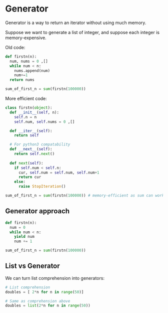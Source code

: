 # Generator

Generator is a way to return an iterator without using much memory. 

Suppose we want to generate a list of integer, and suppose each integer is memory-expensive.

Old code:
```python
def firstn(n):
  num, nums = 0 ,[]
  while num < n:
    nums.append(num)
    num+=1
  return nums

sum_of_first_n = sum(firstn(100000))
```

More efficient code:
```python
class firstn(object):
  def __init__(self, n):
    self.n = n
    self.num, self.nums = 0 ,[]

  def __iter__(self):
    return self

  # For python3 compatability
  def __next__(self):
    return self.next()
  
  def next(self):
    if self.num < self.n:
      cur, self.num = self.num, self.num+1
      return cur
    else:
      raise StopIteration()

sum_of_first_n = sum(firstn(100000)) # memory-efficient as sum can work on iterable
```
## Generator approach

```python
def firstn(n):
  num = 0
  while num < n:
    yield num
    num += 1

sum_of_first_n = sum(firstn(100000))
```

## List vs Generator

We can turn list comprehension into generators:

```python
# List comprehension
doubles = [ 2*n for n in range(50)]

# Same as comprehension above
doubles = list(2*n for n in range(50))
```